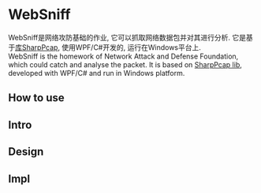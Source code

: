 # WebSniff
WebSniff是网络攻防基础的作业, 它可以抓取网络数据包并对其进行分析. 它是基于[库SharpPcap](https://github.com/chmorgan/sharppcap), 使用WPF/C#开发的, 运行在Windows平台上.  
WebSniff is the homework of Network Attack and Defense Foundation, which could catch and analyse the packet. 
It is based on [SharpPcap lib](https://github.com/chmorgan/sharppcap), developed with WPF/C# and run in Windows platform.  

## How to use

## Intro

## Design

## Impl

